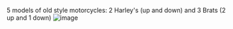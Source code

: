 5 models of old style motorcycles: 2 Harley's (up and down) and 3 Brats (2 up and 1 down)
![image](https://user-images.githubusercontent.com/27104963/30170311-cb9fae20-93bc-11e7-84d3-73b09dcd59c3.png)
